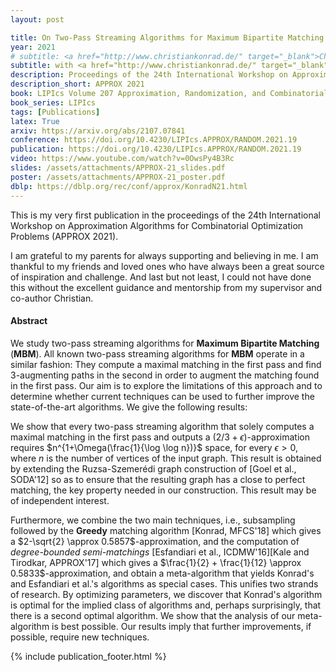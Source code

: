 ```yaml
---
layout: post

title: On Two-Pass Streaming Algorithms for Maximum Bipartite Matching
year: 2021
# subtitle: <a href="http://www.christiankonrad.de/" target="_blank">Christian Konrad</a>, Kheeran K. Naidu
subtitle: with <a href="http://www.christiankonrad.de/" target="_blank">Christian Konrad</a>
description: Proceedings of the 24th International Workshop on Approximation Algorithms for Combinatorial Optimization Problems
description_short: APPROX 2021
book: LIPIcs Volume 207 Approximation, Randomization, and Combinatorial Optimization. Algorithms and Techniques pp 19:1-19:18
book_series: LIPIcs
tags: [Publications]
latex: True
arxiv: https://arxiv.org/abs/2107.07841
conference: https://doi.org/10.4230/LIPIcs.APPROX/RANDOM.2021.19
publication: https://doi.org/10.4230/LIPIcs.APPROX/RANDOM.2021.19
video: https://www.youtube.com/watch?v=0OwsPy4B3Rc
slides: /assets/attachments/APPROX-21_slides.pdf
poster: /assets/attachments/APPROX-21_poster.pdf
dblp: https://dblp.org/rec/conf/approx/KonradN21.html
---
```


This is my very first publication in the proceedings of the 24th International Workshop on Approximation Algorithms for Combinatorial Optimization Problems (APPROX 2021). 

I am grateful to my parents for always supporting and believing in me. I am thankful to my friends and loved ones who have always been a great source of inspiration and challenge. And last but not least, I could not have done this without the excellent guidance and mentorship from my supervisor and co-author Christian. 

#### Abstract

We study two-pass streaming algorithms for **Maximum Bipartite Matching** (**MBM**). All known two-pass streaming algorithms for **MBM** operate in a similar fashion: They compute a maximal matching in the first pass and find 3-augmenting paths in the second in order to augment the matching found in the first pass. Our aim is to explore the limitations of this approach and to determine whether current techniques can be used to further improve the state-of-the-art algorithms. We give the following results:

We show that every two-pass streaming algorithm that solely computes a maximal matching in the first pass and outputs a $(2/3+\epsilon)$-approximation requires $n^{1+\Omega(\frac{1}{\log \log n})}$ space, for every $\epsilon > 0$, where $n$ is the number of vertices of the input graph. This result is obtained by extending the Ruzsa-Szemerédi graph construction of [Goel et al., SODA'12] so as to ensure that the resulting graph has a close to perfect matching, the key property needed in our construction. This result may be of independent interest.

Furthermore, we combine the two main techniques, i.e., subsampling followed by the **Greedy** matching algorithm [Konrad, MFCS'18] which gives a $2-\sqrt{2} \approx 0.5857$-approximation, and the computation of *degree-bounded semi-matchings* [Esfandiari et al., ICDMW'16][Kale and Tirodkar, APPROX'17] which gives a $\frac{1}{2} + \frac{1}{12} \approx 0.5833$-approximation, and obtain a meta-algorithm that yields Konrad's and Esfandiari et al.'s algorithms as special cases. This unifies two strands of research. By optimizing parameters, we discover that Konrad's algorithm is optimal for the implied class of algorithms and, perhaps surprisingly, that there is a second optimal algorithm. We show that the analysis of our meta-algorithm is best possible.
Our results imply that further improvements, if possible, require new techniques.


{% include publication_footer.html %}
